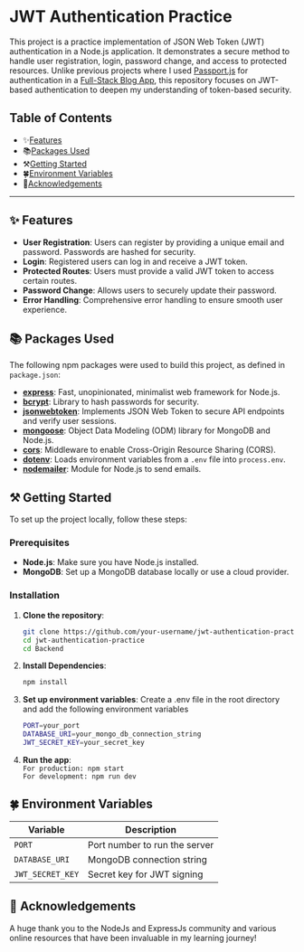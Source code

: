 # JWT Authentication Practice

This project is a practice implementation of JSON Web Token (JWT) authentication in a Node.js application. It demonstrates a secure method to handle user registration, login, password change, and access to protected resources. Unlike previous projects where I used [Passport.js](https://www.passportjs.org/) for authentication in a [Full-Stack Blog App](https://github.com/SHIVAM-KUMAR-59/Blog-App), this repository focuses on JWT-based authentication to deepen my understanding of token-based security.

## Table of Contents

- ✨[Features](#✨-features)
- 📚[Packages Used](#📚packages-used)
- ⚒️[Getting Started](#⚒️-getting-started)
- 🍀[Environment Variables](#🍀-environment-variables)
- 👏[Acknowledgements](#👏-acknowledgements)

---

## <a name="features">✨ Features</a>

- **User Registration**: Users can register by providing a unique email and password. Passwords are hashed for security.
- **Login**: Registered users can log in and receive a JWT token.
- **Protected Routes**: Users must provide a valid JWT token to access certain routes.
- **Password Change**: Allows users to securely update their password.
- **Error Handling**: Comprehensive error handling to ensure smooth user experience.

## <a name="packages-used">📚 Packages Used</a>

The following npm packages were used to build this project, as defined in `package.json`:

- **[express](https://www.npmjs.com/package/express)**: Fast, unopinionated, minimalist web framework for Node.js.
- **[bcrypt](https://www.npmjs.com/package/bcrypt)**: Library to hash passwords for security.
- **[jsonwebtoken](https://www.npmjs.com/package/jsonwebtoken)**: Implements JSON Web Token to secure API endpoints and verify user sessions.
- **[mongoose](https://www.npmjs.com/package/mongoose)**: Object Data Modeling (ODM) library for MongoDB and Node.js.
- **[cors](https://www.npmjs.com/package/cors)**: Middleware to enable Cross-Origin Resource Sharing (CORS).
- **[dotenv](https://www.npmjs.com/package/dotenv)**: Loads environment variables from a `.env` file into `process.env`.
- **[nodemailer](https://www.npmjs.com/package/nodemailer)**: Module for Node.js to send emails.

## <a name="getting-started">⚒️ Getting Started</a>

To set up the project locally, follow these steps:

### Prerequisites

- **Node.js**: Make sure you have Node.js installed.
- **MongoDB**: Set up a MongoDB database locally or use a cloud provider.

### Installation

1. **Clone the repository**:

   ```bash
   git clone https://github.com/your-username/jwt-authentication-practice.git
   cd jwt-authentication-practice
   cd Backend
   ```

2. **Install Dependencies**:

   ```bash
   npm install
   ```

3. **Set up environment variables**: Create a .env file in the root directory and add the following environment variables

   ```bash
   PORT=your_port
   DATABASE_URI=your_mongo_db_connection_string
   JWT_SECRET_KEY=your_secret_key
   ```

4. **Run the app**: <br/>
   `For production: npm start` <br/>
   `For development: npm run dev`

## <a name="environment-variables">🍀 Environment Variables</a>

| Variable         | Description                   |
| ---------------- | ----------------------------- |
| `PORT`           | Port number to run the server |
| `DATABASE_URI`   | MongoDB connection string     |
| `JWT_SECRET_KEY` | Secret key for JWT signing    |

## <a name="acknowledgements">👏 Acknowledgements</a>

A huge thank you to the NodeJs and ExpressJs community and various online resources that have been invaluable in my learning journey!
